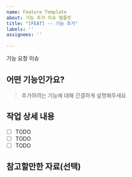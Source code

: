 ```yaml
---
name: Feature Template
about: 기능 추가 이슈 템플릿
title: "[FEAT] -- 기능 추가"
labels: ''
assignees: ''

---
```


기능 요청 이슈
## 어떤 기능인가요?

> 추가하려는 기능에 대해 간결하게 설명해주세요

## 작업 상세 내용

- [ ] TODO
- [ ] TODO
- [ ] TODO

## 참고할만한 자료(선택)
